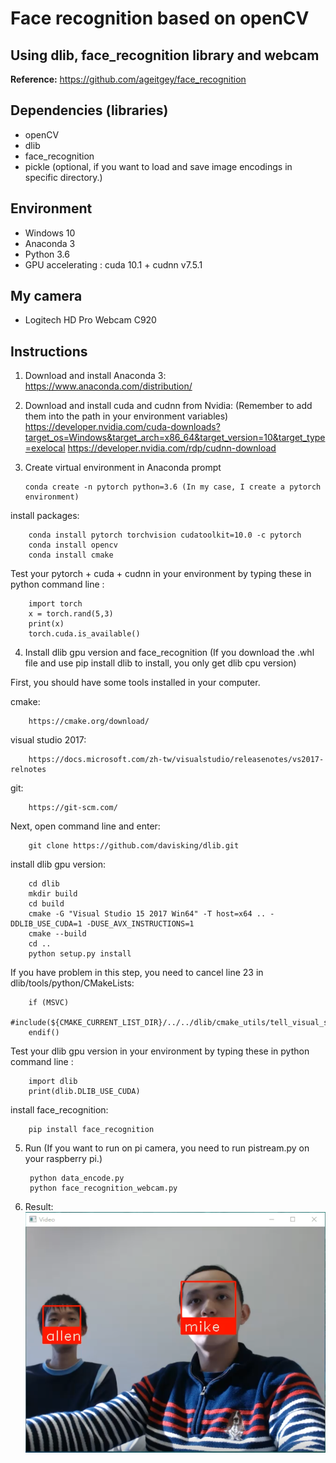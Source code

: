 # Face recognition based on openCV
Using dlib, face_recognition library and webcam
-----------------------------------------------------------------------

**Reference:** https://github.com/ageitgey/face_recognition

 ## Dependencies (libraries)
  * openCV
  * dlib
  * face_recognition
  * pickle (optional, if you want to load and save image encodings in specific directory.)

 ## Environment
  * Windows 10
  * Anaconda 3
  * Python 3.6
  * GPU accelerating : cuda 10.1 + cudnn v7.5.1
 
 ## My camera
  * Logitech HD Pro Webcam C920
  
 ## Instructions
 1. Download and install Anaconda 3:
 https://www.anaconda.com/distribution/
  
 2. Download and install cuda and cudnn from Nvidia: 
 (Remember to add them into the path in your environment variables)
 https://developer.nvidia.com/cuda-downloads?target_os=Windows&target_arch=x86_64&target_version=10&target_type=exelocal
 https://developer.nvidia.com/rdp/cudnn-download
  
 3. Create virtual environment in Anaconda prompt
 
        conda create -n pytorch python=3.6 (In my case, I create a pytorch environment)
  
 install packages:
        
        conda install pytorch torchvision cudatoolkit=10.0 -c pytorch 
        conda install opencv
        conda install cmake
  
 Test your pytorch + cuda + cudnn in your environment by typing these in python command line :
 
        import torch
        x = torch.rand(5,3)
        print(x)
        torch.cuda.is_available()
  
4. Install dlib gpu version and face_recognition
  (If you download the .whl file and use pip install dlib to install, you only get dlib cpu version) 
  
  First, you should have some tools installed in your computer.
  
  cmake: 
  
        https://cmake.org/download/ 
  visual studio 2017:
  
        https://docs.microsoft.com/zh-tw/visualstudio/releasenotes/vs2017-relnotes
  git:
  
        https://git-scm.com/
  
  Next, open command line and enter:
        
        git clone https://github.com/davisking/dlib.git
  
  install dlib gpu version: 
  
        cd dlib
        mkdir build
        cd build
        cmake -G "Visual Studio 15 2017 Win64" -T host=x64 .. -DDLIB_USE_CUDA=1 -DUSE_AVX_INSTRUCTIONS=1
        cmake --build
        cd ..
        python setup.py install
        
  If you have problem in this step, you need to cancel line 23 in dlib/tools/python/CMakeLists:
  
        if (MSVC)
          #include(${CMAKE_CURRENT_LIST_DIR}/../../dlib/cmake_utils/tell_visual_studio_to_use_static_runtime.cmake)
        endif()
        
  Test your dlib gpu version in your environment by typing these in python command line :
 
        import dlib
        print(dlib.DLIB_USE_CUDA)
       
  install face_recognition:
  
        pip install face_recognition
  
5. Run 
   (If you want to run on pi camera, you need to run pistream.py on your raspberry pi.)
       
        python data_encode.py
        python face_recognition_webcam.py
6. Result:
        ![](result.png)
        
